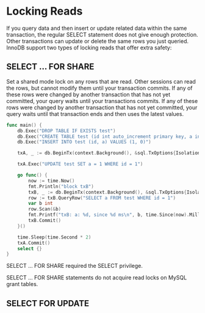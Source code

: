 # Locking Reads

If you query data and then insert or update related data within the same transaction, the regular SELECT statement does not give enough protection. Other transactions can update or delete the same rows you just queried. InnoDB support two types of locking reads that offer extra safety:

## SELECT ... FOR SHARE

Set a shared mode lock on any rows that are read. Other sessions can read the rows, but cannot modify them until your transaction commits. If any of these rows were changed by another transaction that has not yet committed, your query waits until your transactions commits. If any of these rows were changed by another transaction that has not yet committed, your query waits until that transaction ends and then uses the latest values.

```go
func main() {
	db.Exec("DROP TABLE IF EXISTS test")
	db.Exec("CREATE TABLE test (id int auto_increment primary key, a int)")
	db.Exec("INSERT INTO test (id, a) VALUES (1, 0)")

	txA, _ := db.BeginTx(context.Background(), &sql.TxOptions{Isolation: sql.LevelSerializable})

	txA.Exec("UPDATE test SET a = 1 WHERE id = 1")

	go func() {
		now := time.Now()
		fmt.Println("block txB")
		txB, _ := db.BeginTx(context.Background(), &sql.TxOptions{Isolation: sql.LevelSerializable})
		row := txB.QueryRow("SELECT a FROM test WHERE id = 1")
		var b int
		row.Scan(&b)
		fmt.Printf("txB: a: %d, since %d ms\n", b, time.Since(now).Milliseconds())
		txB.Commit()
	}()

	time.Sleep(time.Second * 2)
	txA.Commit()
	select {}
}
```

SELECT ... FOR SHARE required the SELECT privilege.   

SELECT ... FOR SHARE statements do not acquire read locks on MySQL grant tables. 

## SELECT FOR UPDATE
